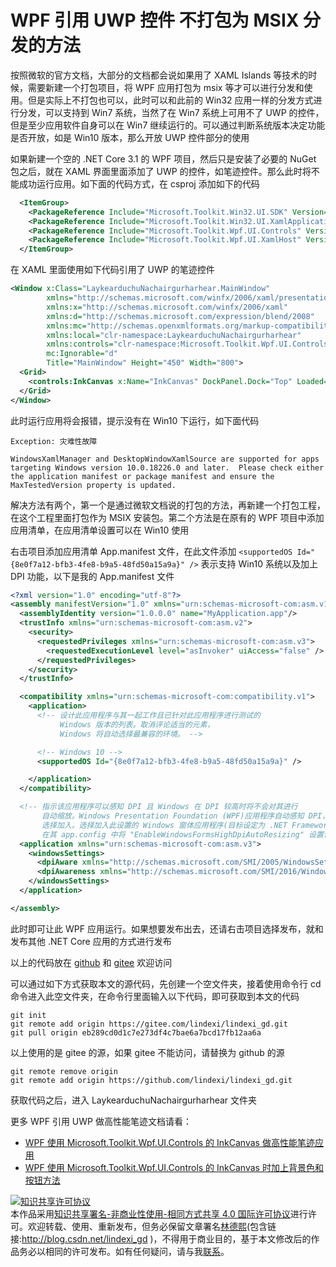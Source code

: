 
# WPF 引用 UWP 控件 不打包为 MSIX 分发的方法

按照微软的官方文档，大部分的文档都会说如果用了 XAML Islands 等技术的时候，需要新建一个打包项目，将 WPF 应用打包为 msix 等才可以进行分发和使用。但是实际上不打包也可以，此时可以和此前的 Win32 应用一样的分发方式进行分发，可以支持到 Win7 系统，当然了在 Win7 系统上可用不了 UWP 的控件，但是至少应用软件自身可以在 Win7 继续运行的。可以通过判断系统版本决定功能是否开放，如是 Win10 版本，那么开放 UWP 控件部分的使用

<!--more-->


<!-- CreateTime:2021/7/28 20:35:00 -->

<!-- 发布 -->

如果新建一个空的 .NET Core 3.1 的 WPF 项目，然后只是安装了必要的 NuGet 包之后，就在 XAML 界面里面添加了 UWP 的控件，如笔迹控件。那么此时将不能成功运行应用。如下面的代码方式，在 csproj 添加如下的代码

```xml
  <ItemGroup>
    <PackageReference Include="Microsoft.Toolkit.Win32.UI.SDK" Version="6.1.2" />
    <PackageReference Include="Microsoft.Toolkit.Win32.UI.XamlApplication" Version="6.1.3" />
    <PackageReference Include="Microsoft.Toolkit.Wpf.UI.Controls" Version="6.1.2" />
    <PackageReference Include="Microsoft.Toolkit.Wpf.UI.XamlHost" Version="6.1.2" />
  </ItemGroup>
```

在 XAML 里面使用如下代码引用了 UWP 的笔迹控件

```xml
<Window x:Class="LaykearduchuNachairgurharhear.MainWindow"
        xmlns="http://schemas.microsoft.com/winfx/2006/xaml/presentation"
        xmlns:x="http://schemas.microsoft.com/winfx/2006/xaml"
        xmlns:d="http://schemas.microsoft.com/expression/blend/2008"
        xmlns:mc="http://schemas.openxmlformats.org/markup-compatibility/2006"
        xmlns:local="clr-namespace:LaykearduchuNachairgurharhear"
        xmlns:controls="clr-namespace:Microsoft.Toolkit.Wpf.UI.Controls;assembly=Microsoft.Toolkit.Wpf.UI.Controls"
        mc:Ignorable="d"
        Title="MainWindow" Height="450" Width="800">
  <Grid>
    <controls:InkCanvas x:Name="InkCanvas" DockPanel.Dock="Top" Loaded="InkCanvas_Loaded" />
  </Grid>
</Window>
```

此时运行应用将会报错，提示没有在 Win10 下运行，如下面代码

```
Exception: 灾难性故障

WindowsXamlManager and DesktopWindowXamlSource are supported for apps targeting Windows version 10.0.18226.0 and later.  Please check either the application manifest or package manifest and ensure the MaxTestedVersion property is updated.
```

解决方法有两个，第一个是通过微软文档说的打包的方法，再新建一个打包工程，在这个工程里面打包作为 MSIX 安装包。第二个方法是在原有的 WPF 项目中添加应用清单，在应用清单设置可以在 Win10 使用

右击项目添加应用清单 App.manifest 文件，在此文件添加 `<supportedOS Id="{8e0f7a12-bfb3-4fe8-b9a5-48fd50a15a9a}" />` 表示支持 Win10 系统以及加上 DPI 功能，以下是我的 App.manifest 文件

```xml
<?xml version="1.0" encoding="utf-8"?>
<assembly manifestVersion="1.0" xmlns="urn:schemas-microsoft-com:asm.v1">
  <assemblyIdentity version="1.0.0.0" name="MyApplication.app"/>
  <trustInfo xmlns="urn:schemas-microsoft-com:asm.v2">
    <security>
      <requestedPrivileges xmlns="urn:schemas-microsoft-com:asm.v3">
        <requestedExecutionLevel level="asInvoker" uiAccess="false" />
      </requestedPrivileges>
    </security>
  </trustInfo>

  <compatibility xmlns="urn:schemas-microsoft-com:compatibility.v1">
    <application>
      <!-- 设计此应用程序与其一起工作且已针对此应用程序进行测试的
           Windows 版本的列表。取消评论适当的元素，
           Windows 将自动选择最兼容的环境。 -->

      <!-- Windows 10 -->
      <supportedOS Id="{8e0f7a12-bfb3-4fe8-b9a5-48fd50a15a9a}" />

    </application>
  </compatibility>

  <!-- 指示该应用程序可以感知 DPI 且 Windows 在 DPI 较高时将不会对其进行
       自动缩放。Windows Presentation Foundation (WPF)应用程序自动感知 DPI，无需
       选择加入。选择加入此设置的 Windows 窗体应用程序(目标设定为 .NET Framework 4.6 )还应
       在其 app.config 中将 "EnableWindowsFormsHighDpiAutoResizing" 设置设置为 "true"。-->
  <application xmlns="urn:schemas-microsoft-com:asm.v3">
    <windowsSettings>
      <dpiAware xmlns="http://schemas.microsoft.com/SMI/2005/WindowsSettings">true/PM</dpiAware>
      <dpiAwareness xmlns="http://schemas.microsoft.com/SMI/2016/WindowsSettings">PerMonitorV2, PerMonitor</dpiAwareness>
    </windowsSettings>
  </application>

</assembly>
```

此时即可让此 WPF 应用运行。如果想要发布出去，还请右击项目选择发布，就和发布其他 .NET Core 应用的方式进行发布

以上的代码放在 [github](https://github.com/lindexi/lindexi_gd/tree/eb289cd0d1c7e273df4c7bae6a7bcd17fb12aa6a/LaykearduchuNachairgurharhear) 和 [gitee](https://gitee.com/lindexi/lindexi_gd/tree/eb289cd0d1c7e273df4c7bae6a7bcd17fb12aa6a/LaykearduchuNachairgurharhear) 欢迎访问

可以通过如下方式获取本文的源代码，先创建一个空文件夹，接着使用命令行 cd 命令进入此空文件夹，在命令行里面输入以下代码，即可获取到本文的代码

```
git init
git remote add origin https://gitee.com/lindexi/lindexi_gd.git
git pull origin eb289cd0d1c7e273df4c7bae6a7bcd17fb12aa6a
```

以上使用的是 gitee 的源，如果 gitee 不能访问，请替换为 github 的源

```
git remote remove origin
git remote add origin https://github.com/lindexi/lindexi_gd.git
```

获取代码之后，进入 LaykearduchuNachairgurharhear 文件夹

更多 WPF 引用 UWP 做高性能笔迹文档请看：

- [WPF 使用 Microsoft.Toolkit.Wpf.UI.Controls 的 InkCanvas 做高性能笔迹应用](https://blog.lindexi.com/post/WPF-%E4%BD%BF%E7%94%A8-Microsoft.Toolkit.Wpf.UI.Controls-%E7%9A%84-InkCanvas-%E5%81%9A%E9%AB%98%E6%80%A7%E8%83%BD%E7%AC%94%E8%BF%B9%E5%BA%94%E7%94%A8.html )
- [WPF 使用 Microsoft.Toolkit.Wpf.UI.Controls 的 InkCanvas 时加上背景色和按钮方法](https://blog.lindexi.com/post/WPF-%E4%BD%BF%E7%94%A8-Microsoft.Toolkit.Wpf.UI.Controls-%E7%9A%84-InkCanvas-%E6%97%B6%E5%8A%A0%E4%B8%8A%E8%83%8C%E6%99%AF%E8%89%B2%E5%92%8C%E6%8C%89%E9%92%AE%E6%96%B9%E6%B3%95.html )





<a rel="license" href="http://creativecommons.org/licenses/by-nc-sa/4.0/"><img alt="知识共享许可协议" style="border-width:0" src="https://licensebuttons.net/l/by-nc-sa/4.0/88x31.png" /></a><br />本作品采用<a rel="license" href="http://creativecommons.org/licenses/by-nc-sa/4.0/">知识共享署名-非商业性使用-相同方式共享 4.0 国际许可协议</a>进行许可。欢迎转载、使用、重新发布，但务必保留文章署名[林德熙](http://blog.csdn.net/lindexi_gd)(包含链接:http://blog.csdn.net/lindexi_gd )，不得用于商业目的，基于本文修改后的作品务必以相同的许可发布。如有任何疑问，请与我[联系](mailto:lindexi_gd@163.com)。